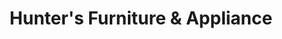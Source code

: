 ---
title: "Hunter's Furniture & Appliance"
url: /afton/hunters-furniture-and-appliance/
shop: houseware
---